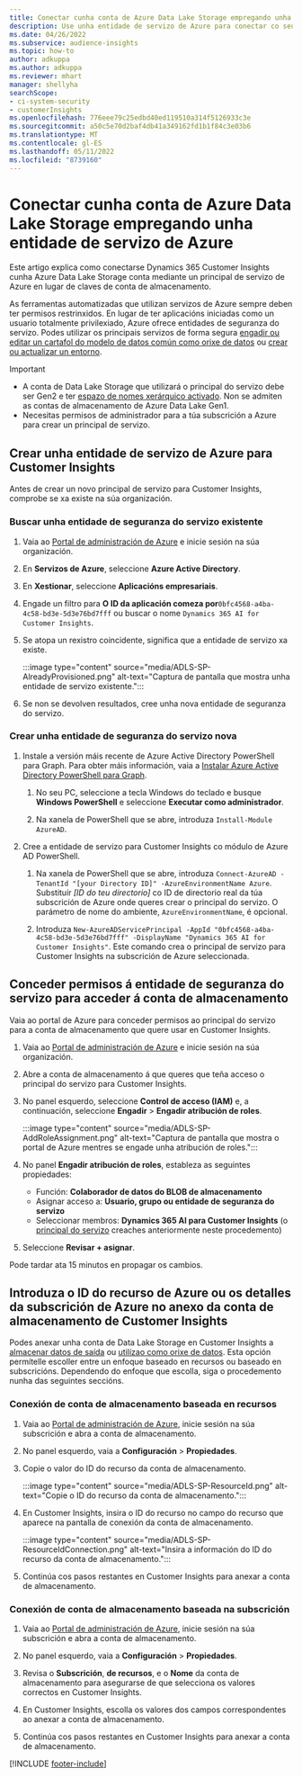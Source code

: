 ```yaml
---
title: Conectar cunha conta de Azure Data Lake Storage empregando unha entidade de servizo
description: Use unha entidade de servizo de Azure para conectar co seu propio lago de datos.
ms.date: 04/26/2022
ms.subservice: audience-insights
ms.topic: how-to
author: adkuppa
ms.author: adkuppa
ms.reviewer: mhart
manager: shellyha
searchScope:
- ci-system-security
- customerInsights
ms.openlocfilehash: 776eee79c25edbd40ed119510a314f5126933c3e
ms.sourcegitcommit: a50c5e70d2baf4db41a349162fd1b1f84c3e03b6
ms.translationtype: MT
ms.contentlocale: gl-ES
ms.lasthandoff: 05/11/2022
ms.locfileid: "8739160"
---
```

# <a name="connect-to-an-azure-data-lake-storage-account-by-using-an-azure-service-principal"></a>Conectar cunha conta de Azure Data Lake Storage empregando unha entidade de servizo de Azure

Este artigo explica como conectarse Dynamics 365 Customer Insights cunha Azure Data Lake Storage conta mediante un principal de servizo de Azure en lugar de claves de conta de almacenamento. 

As ferramentas automatizadas que utilizan servizos de Azure sempre deben ter permisos restrinxidos. En lugar de ter aplicacións iniciadas como un usuario totalmente privilexiado, Azure ofrece entidades de seguranza do servizo. Podes utilizar os principais servizos de forma segura [engadir ou editar un cartafol do modelo de datos común como orixe de datos](connect-common-data-model.md) ou [crear ou actualizar un entorno](create-environment.md).

> [!IMPORTANT]
> - A conta de Data Lake Storage que utilizará o principal do servizo debe ser Gen2 e ter [espazo de nomes xerárquico activado](/azure/storage/blobs/data-lake-storage-namespace). Non se admiten as contas de almacenamento de Azure Data Lake Gen1.
> - Necesitas permisos de administrador para a túa subscrición a Azure para crear un principal de servizo.

## <a name="create-an-azure-service-principal-for-customer-insights"></a>Crear unha entidade de servizo de Azure para Customer Insights

Antes de crear un novo principal de servizo para Customer Insights, comprobe se xa existe na súa organización.

### <a name="look-for-an-existing-service-principal"></a>Buscar unha entidade de seguranza do servizo existente

1. Vaia ao [Portal de administración de Azure](https://portal.azure.com) e inicie sesión na súa organización.

2. En **Servizos de Azure**, seleccione **Azure Active Directory**.

3. En **Xestionar**, seleccione **Aplicacións empresariais**.

4. Engade un filtro para **O ID da aplicación comeza por**`0bfc4568-a4ba-4c58-bd3e-5d3e76bd7fff` ou buscar o nome `Dynamics 365 AI for Customer Insights`.

5. Se atopa un rexistro coincidente, significa que a entidade de servizo xa existe. 
   
   :::image type="content" source="media/ADLS-SP-AlreadyProvisioned.png" alt-text="Captura de pantalla que mostra unha entidade de servizo existente.":::
   
6. Se non se devolven resultados, cree unha nova entidade de seguranza do servizo.

### <a name="create-a-new-service-principal"></a>Crear unha entidade de seguranza do servizo nova

1. Instale a versión máis recente de Azure Active Directory PowerShell para Graph. Para obter máis información, vaia a [Instalar Azure Active Directory PowerShell para Graph](/powershell/azure/active-directory/install-adv2).

   1. No seu PC, seleccione a tecla Windows do teclado e busque **Windows PowerShell** e seleccione **Executar como administrador**.
   
   1. Na xanela de PowerShell que se abre, introduza `Install-Module AzureAD`.

2. Cree a entidade de servizo para Customer Insights co módulo de Azure AD PowerShell.

   1. Na xanela de PowerShell que se abre, introduza `Connect-AzureAD -TenantId "[your Directory ID]" -AzureEnvironmentName Azure`. Substituír *[ID do teu directorio]* co ID de directorio real da túa subscrición de Azure onde queres crear o principal do servizo. O parámetro de nome do ambiente, `AzureEnvironmentName`, é opcional.
  
   1. Introduza `New-AzureADServicePrincipal -AppId "0bfc4568-a4ba-4c58-bd3e-5d3e76bd7fff" -DisplayName "Dynamics 365 AI for Customer Insights"`. Este comando crea o principal de servizo para Customer Insights na subscrición de Azure seleccionada. 

## <a name="grant-permissions-to-the-service-principal-to-access-the-storage-account"></a>Conceder permisos á entidade de seguranza do servizo para acceder á conta de almacenamento

Vaia ao portal de Azure para conceder permisos ao principal do servizo para a conta de almacenamento que quere usar en Customer Insights.

1. Vaia ao [Portal de administración de Azure](https://portal.azure.com) e inicie sesión na súa organización.

1. Abre a conta de almacenamento á que queres que teña acceso o principal do servizo para Customer Insights.

1. No panel esquerdo, seleccione **Control de acceso (IAM)** e, a continuación, seleccione **Engadir** > **Engadir atribución de roles**.

   :::image type="content" source="media/ADLS-SP-AddRoleAssignment.png" alt-text="Captura de pantalla que mostra o portal de Azure mentres se engade unha atribución de roles.":::

1. No panel **Engadir atribución de roles**, estableza as seguintes propiedades:
   - Función: **Colaborador de datos do BLOB de almacenamento**
   - Asignar acceso a: **Usuario, grupo ou entidade de seguranza do servizo**
   - Seleccionar membros: **Dynamics 365 AI para Customer Insights** (o [principal do servizo](#create-a-new-service-principal) creaches anteriormente neste procedemento)

1.  Seleccione **Revisar + asignar**.

Pode tardar ata 15 minutos en propagar os cambios.

## <a name="enter-the-azure-resource-id-or-the-azure-subscription-details-in-the-storage-account-attachment-to-customer-insights"></a>Introduza o ID do recurso de Azure ou os detalles da subscrición de Azure no anexo da conta de almacenamento de Customer Insights

Podes anexar unha conta de Data Lake Storage en Customer Insights a [almacenar datos de saída](manage-environments.md) ou [utilízao como orixe de datos](connect-dataverse-managed-lake.md). Esta opción permítelle escoller entre un enfoque baseado en recursos ou baseado en subscricións. Dependendo do enfoque que escolla, siga o procedemento nunha das seguintes seccións.

### <a name="resource-based-storage-account-connection"></a>Conexión de conta de almacenamento baseada en recursos

1. Vaia ao [Portal de administración de Azure](https://portal.azure.com), inicie sesión na súa subscrición e abra a conta de almacenamento.

1. No panel esquerdo, vaia a **Configuración** > **Propiedades**.

1. Copie o valor do ID do recurso da conta de almacenamento.

   :::image type="content" source="media/ADLS-SP-ResourceId.png" alt-text="Copie o ID do recurso da conta de almacenamento.":::

1. En Customer Insights, insira o ID do recurso no campo do recurso que aparece na pantalla de conexión da conta de almacenamento.

   :::image type="content" source="media/ADLS-SP-ResourceIdConnection.png" alt-text="Insira a información do ID do recurso da conta de almacenamento.":::   

1. Continúa cos pasos restantes en Customer Insights para anexar a conta de almacenamento.

### <a name="subscription-based-storage-account-connection"></a>Conexión de conta de almacenamento baseada na subscrición

1. Vaia ao [Portal de administración de Azure](https://portal.azure.com), inicie sesión na súa subscrición e abra a conta de almacenamento.

1. No panel esquerdo, vaia a **Configuración** > **Propiedades**.

1. Revisa o **Subscrición**, **de recursos**, e o **Nome** da conta de almacenamento para asegurarse de que selecciona os valores correctos en Customer Insights.

1. En Customer Insights, escolla os valores dos campos correspondentes ao anexar a conta de almacenamento.

1. Continúa cos pasos restantes en Customer Insights para anexar a conta de almacenamento.


[!INCLUDE [footer-include](includes/footer-banner.md)]